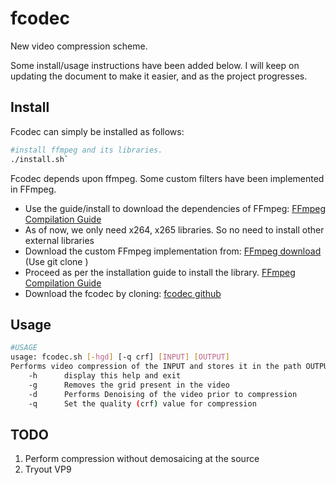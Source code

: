 # fcodec
New video compression scheme. 

Some install/usage instructions have been added below. I will keep on updating the document to make it easier, and as the project progresses.

## Install
Fcodec can simply be installed as follows:
```bash
#install ffmpeg and its libraries. 
./install.sh`
```

Fcodec depends upon ffmpeg. Some custom filters have been implemented in FFmpeg. 
 - Use the guide/install to download the dependencies of FFmpeg: [FFmpeg Compilation Guide](https://trac.ffmpeg.org/wiki/CompilationGuide/Ubuntu)
 - As of now, we only need x264, x265 libraries. So no need to install other external libraries
 - Download the custom FFmpeg implementation from: [FFmpeg download](https://github.com/kedartatwawadi/FFmpeg) (Use git clone <link>)
 - Proceed as per the installation guide to install the library. [FFmpeg Compilation Guide](https://trac.ffmpeg.org/wiki/CompilationGuide/Ubuntu)
 - Download the fcodec by cloning: [fcodec github](https://github.com/kedartatwawadi/fcodec)

## Usage

```bash
#USAGE
usage: fcodec.sh [-hgd] [-q crf] [INPUT] [OUTPUT] 
Performs video compression of the INPUT and stores it in the path OUTPUT
    -h      display this help and exit
    -g      Removes the grid present in the video
    -d      Performs Denoising of the video prior to compression
    -q      Set the quality (crf) value for compression
```

## TODO
1. Perform compression without demosaicing at the source
2. Tryout VP9
